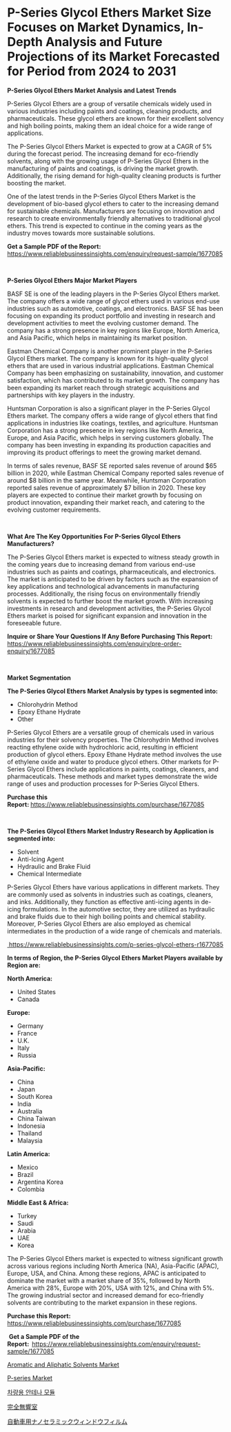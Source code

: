 <p><h1>P-Series Glycol Ethers Market Size Focuses on Market Dynamics, In-Depth Analysis and Future Projections of its Market Forecasted for Period from 2024 to 2031</h1></p><p><strong>P-Series Glycol Ethers Market Analysis and Latest Trends</strong></p>
<p><p>P-Series Glycol Ethers are a group of versatile chemicals widely used in various industries including paints and coatings, cleaning products, and pharmaceuticals. These glycol ethers are known for their excellent solvency and high boiling points, making them an ideal choice for a wide range of applications.</p><p>The P-Series Glycol Ethers Market is expected to grow at a CAGR of 5% during the forecast period. The increasing demand for eco-friendly solvents, along with the growing usage of P-Series Glycol Ethers in the manufacturing of paints and coatings, is driving the market growth. Additionally, the rising demand for high-quality cleaning products is further boosting the market.</p><p>One of the latest trends in the P-Series Glycol Ethers Market is the development of bio-based glycol ethers to cater to the increasing demand for sustainable chemicals. Manufacturers are focusing on innovation and research to create environmentally friendly alternatives to traditional glycol ethers. This trend is expected to continue in the coming years as the industry moves towards more sustainable solutions.</p></p>
<p><strong>Get a Sample PDF of the Report:&nbsp;</strong> <a href="https://www.reliablebusinessinsights.com/enquiry/request-sample/1677085">https://www.reliablebusinessinsights.com/enquiry/request-sample/1677085</a></p>
<p>&nbsp;</p>
<p><strong>P-Series Glycol Ethers Major Market Players</strong></p>
<p><p>BASF SE is one of the leading players in the P-Series Glycol Ethers market. The company offers a wide range of glycol ethers used in various end-use industries such as automotive, coatings, and electronics. BASF SE has been focusing on expanding its product portfolio and investing in research and development activities to meet the evolving customer demand. The company has a strong presence in key regions like Europe, North America, and Asia Pacific, which helps in maintaining its market position.</p><p>Eastman Chemical Company is another prominent player in the P-Series Glycol Ethers market. The company is known for its high-quality glycol ethers that are used in various industrial applications. Eastman Chemical Company has been emphasizing on sustainability, innovation, and customer satisfaction, which has contributed to its market growth. The company has been expanding its market reach through strategic acquisitions and partnerships with key players in the industry.</p><p>Huntsman Corporation is also a significant player in the P-Series Glycol Ethers market. The company offers a wide range of glycol ethers that find applications in industries like coatings, textiles, and agriculture. Huntsman Corporation has a strong presence in key regions like North America, Europe, and Asia Pacific, which helps in serving customers globally. The company has been investing in expanding its production capacities and improving its product offerings to meet the growing market demand.</p><p>In terms of sales revenue, BASF SE reported sales revenue of around $65 billion in 2020, while Eastman Chemical Company reported sales revenue of around $8 billion in the same year. Meanwhile, Huntsman Corporation reported sales revenue of approximately $7 billion in 2020. These key players are expected to continue their market growth by focusing on product innovation, expanding their market reach, and catering to the evolving customer requirements.</p></p>
<p>&nbsp;</p>
<p><strong>What Are The Key Opportunities For P-Series Glycol Ethers Manufacturers?</strong></p>
<p><p>The P-Series Glycol Ethers market is expected to witness steady growth in the coming years due to increasing demand from various end-use industries such as paints and coatings, pharmaceuticals, and electronics. The market is anticipated to be driven by factors such as the expansion of key applications and technological advancements in manufacturing processes. Additionally, the rising focus on environmentally friendly solvents is expected to further boost the market growth. With increasing investments in research and development activities, the P-Series Glycol Ethers market is poised for significant expansion and innovation in the foreseeable future.</p></p>
<p><strong>Inquire or Share Your Questions If Any Before Purchasing This Report:</strong> <a href="https://www.reliablebusinessinsights.com/enquiry/pre-order-enquiry/1677085">https://www.reliablebusinessinsights.com/enquiry/pre-order-enquiry/1677085</a></p>
<p>&nbsp;</p>
<p><strong>Market Segmentation</strong></p>
<p><strong>The P-Series Glycol Ethers Market Analysis by types is segmented into:</strong></p>
<p><ul><li>Chlorohydrin Method</li><li>Epoxy Ethane Hydrate</li><li>Other</li></ul></p>
<p><p>P-Series Glycol Ethers are a versatile group of chemicals used in various industries for their solvency properties. The Chlorohydrin Method involves reacting ethylene oxide with hydrochloric acid, resulting in efficient production of glycol ethers. Epoxy Ethane Hydrate method involves the use of ethylene oxide and water to produce glycol ethers. Other markets for P-Series Glycol Ethers include applications in paints, coatings, cleaners, and pharmaceuticals. These methods and market types demonstrate the wide range of uses and production processes for P-Series Glycol Ethers.</p></p>
<p><strong>Purchase this Report:&nbsp;</strong><a href="https://www.reliablebusinessinsights.com/purchase/1677085">https://www.reliablebusinessinsights.com/purchase/1677085</a></p>
<p>&nbsp;</p>
<p><strong>The P-Series Glycol Ethers Market Industry Research by Application is segmented into:</strong></p>
<p><ul><li>Solvent</li><li>Anti-Icing Agent</li><li>Hydraulic and Brake Fluid</li><li>Chemical Intermediate</li></ul></p>
<p><p>P-Series Glycol Ethers have various applications in different markets. They are commonly used as solvents in industries such as coatings, cleaners, and inks. Additionally, they function as effective anti-icing agents in de-icing formulations. In the automotive sector, they are utilized as hydraulic and brake fluids due to their high boiling points and chemical stability. Moreover, P-Series Glycol Ethers are also employed as chemical intermediates in the production of a wide range of chemicals and materials.</p></p>
<p><a href="https://www.reliablebusinessinsights.com/p-series-glycol-ethers-r1677085">&nbsp;https://www.reliablebusinessinsights.com/p-series-glycol-ethers-r1677085</a></p>
<p><strong>In terms of Region, the P-Series Glycol Ethers Market Players available by Region are:</strong></p>
<p>
    <p> <strong> North America: </strong>
        <ul>
            <li>United States</li>
            <li>Canada</li>
        </ul>
        </p> 
    <p> <strong> Europe: </strong>
        <ul>
            <li>Germany</li>
            <li>France</li>
            <li>U.K.</li>
            <li>Italy</li>
            <li>Russia</li>
        </ul>
        </p> 
    <p> <strong> Asia-Pacific: </strong>
        <ul>
            <li>China</li>
            <li>Japan</li>
            <li>South Korea</li>
            <li>India</li>
            <li>Australia</li>
            <li>China Taiwan</li>
            <li>Indonesia</li>
            <li>Thailand</li>
            <li>Malaysia</li>
        </ul>
        </p> 
    <p> <strong> Latin America: </strong>
        <ul>
            <li>Mexico</li>
            <li>Brazil</li>
            <li>Argentina Korea</li>
            <li>Colombia</li>
        </ul>
        </p> 
    <p> <strong> Middle East & Africa: </strong>
        <ul>
            <li>Turkey</li>
            <li>Saudi</li>
            <li>Arabia</li>
            <li>UAE</li>
            <li>Korea</li>
        </ul>
    </p>
    </p>
<p><p>The P-Series Glycol Ethers market is expected to witness significant growth across various regions including North America (NA), Asia-Pacific (APAC), Europe, USA, and China. Among these regions, APAC is anticipated to dominate the market with a market share of 35%, followed by North America with 28%, Europe with 20%, USA with 12%, and China with 5%. The growing industrial sector and increased demand for eco-friendly solvents are contributing to the market expansion in these regions.</p></p>
<p><strong>Purchase this Report: </strong><a href="https://www.reliablebusinessinsights.com/purchase/1677085">https://www.reliablebusinessinsights.com/purchase/1677085</a></p>
<p>&nbsp;<strong>Get a Sample PDF of the Report:&nbsp;&nbsp;</strong><a href="https://www.reliablebusinessinsights.com/enquiry/request-sample/1677085">https://www.reliablebusinessinsights.com/enquiry/request-sample/1677085</a></p>
<p><strong></strong></p>
<p><p><a href="https://github.com/IzaiahBartell/Market-Research-Report-List-1/blob/main/aromatic-and-aliphatic-solvents-market.md">Aromatic and Aliphatic Solvents Market</a></p><p><a href="https://github.com/Valeridd446677/Market-Research-Report-List-1/blob/main/p-series-market.md">P-series Market</a></p><p><a href="https://medium.com/@howaoole34545/2024%EB%85%84%EB%B6%80%ED%84%B0-2031%EB%85%84%EA%B9%8C%EC%A7%80%EC%9D%98-%EA%B8%B0%EA%B0%84%EC%97%90-%EB%8C%80%ED%95%9C-%EC%9E%90%EB%8F%99%EC%B0%A8-%EC%95%88%ED%85%8C%EB%82%98-%EB%AA%A8%EB%93%88-%EC%8B%9C%EC%9E%A5-%EB%B6%84%EC%84%9D-%EB%B0%8F-%EA%B7%9C%EB%AA%A8-%EC%98%88%EC%B8%A1-67b9af4f4672">차량용 안테나 모듈</a></p><p><a href="https://medium.com/@kamdeall7845/%E5%AE%8C%E5%85%A8%E5%8F%8D%E9%9F%BF%E5%AE%A4%E5%B8%82%E5%A0%B4%E3%81%AF-%E5%B8%82%E5%A0%B4%E3%82%B7%E3%82%A7%E3%82%A2-%E5%B8%82%E5%A0%B4%E5%8B%95%E5%90%91-%E5%B8%82%E5%A0%B4%E6%88%90%E9%95%B7%E3%81%AB%E9%96%A2%E3%81%99%E3%82%8B%E6%83%85%E5%A0%B1%E3%82%92%E6%8F%90%E4%BE%9B%E3%81%97%E3%81%A6%E3%81%84%E3%81%BE%E3%81%99-446502b0f197">完全無響室</a></p><p><a href="https://github.com/SarahFahey88/Market-Research-Report-List-1/blob/main/425559999301.md">自動車用ナノセラミックウィンドウフィルム</a></p></p>